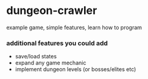 # dungeon-crawler
example game, simple features, learn how to program

### additional features you could add
- save/load states
- expand any game mechanic
- implement dungeon levels (or bosses/elites etc)
